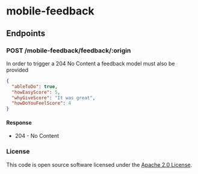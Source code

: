 
# mobile-feedback

## Endpoints

### POST /mobile-feedback/feedback/:origin

In order to trigger a 204 No Content a feedback model must also be provided
```json
{
  "ableToDo": true,
  "howEasyScore": 5,
  "whyGiveScore": "It was great",
  "howDoYouFeelScore": 4
}
```
#### Response
- 204 - No Content

### License

This code is open source software licensed under the [Apache 2.0 License]("http://www.apache.org/licenses/LICENSE-2.0.html").